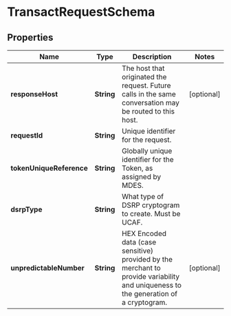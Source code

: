

# TransactRequestSchema


## Properties

Name | Type | Description | Notes
------------ | ------------- | ------------- | -------------
**responseHost** | **String** | The host that originated the request. Future calls in the same conversation may be routed to this host.  |  [optional]
**requestId** | **String** | Unique identifier for the request.  | 
**tokenUniqueReference** | **String** | Globally unique identifier for the Token, as assigned by MDES.  | 
**dsrpType** | **String** | What type of DSRP cryptogram to create. Must be UCAF.  | 
**unpredictableNumber** | **String** | HEX Encoded data (case sensitive) provided by the merchant to provide variability and uniqueness to the generation of a cryptogram.  |  [optional]




